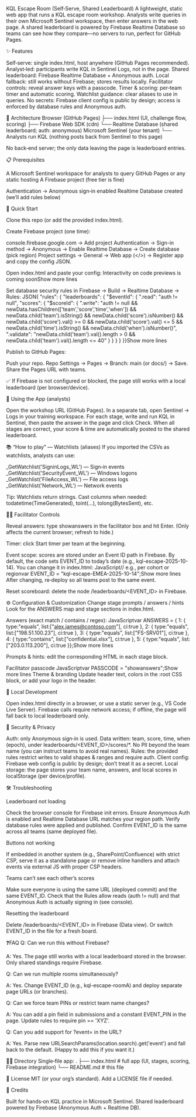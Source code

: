 
KQL Escape Room (Self‑Serve, Shared Leaderboard)
A lightweight, static web app that runs a KQL escape room workshop.
Analysts write queries in their own Microsoft Sentinel workspace, then enter answers in the web page. A shared leaderboard is powered by Firebase Realtime Database so teams can see how they compare—no servers to run, perfect for GitHub Pages.

✨ Features

Self‑serve: single index.html, host anywhere (GitHub Pages recommended).
Analyst‑led: participants write KQL in Sentinel Logs, not in the page.
Shared leaderboard: Firebase Realtime Database + Anonymous auth.
Local fallback: still works without Firebase; stores results locally.
Facilitator controls: reveal answer keys with a passcode.
Timer & scoring: per‑team timer and automatic scoring.
Watchlist guidance: clear aliases to use in queries.
No secrets: Firebase client config is public by design; access is enforced by database rules and Anonymous auth.


🧭 Architecture
Browser (GitHub Pages)
  ├── index.html (UI, challenge flow, scoring)
  ├── Firebase Web SDK (cdn)
  └── Realtime Database (shared leaderboard; auth: anonymous)
Microsoft Sentinel (your tenant)
  └── Analysts run KQL (nothing posts back from Sentinel to this page)

No back‑end server; the only data leaving the page is leaderboard entries.

📋 Prerequisites

A Microsoft Sentinel workspace for analysts to query
GitHub Pages or any static hosting
A Firebase project (free tier is fine)

Authentication → Anonymous sign‑in enabled
Realtime Database created (we’ll add rules below)




🚀 Quick Start


Clone this repo (or add the provided index.html).


Create Firebase project (one time):

console.firebase.google.com → Add project
Authentication → Sign-in method → Anonymous → Enable
Realtime Database → Create database (pick region)
Project settings → General → Web app (</>) → Register app and copy the config JSON.



Open index.html and paste your config:
Interactivity on code previews is coming soon<!-- inside index.html --><script>  // ...  var firebaseConfig = {    apiKey: "YOUR_API_KEY",    authDomain: "YOUR_PROJECT.firebaseapp.com",    databaseURL: "https://YOUR_PROJECT-default-rtdb.REGION.firebasedatabase.app",    projectId: "YOUR_PROJECT_ID",    storageBucket: "YOUR_PROJECT.appspot.com",    messagingSenderId: "YOUR_SENDER_ID",    appId: "YOUR_APP_ID"  };  // ...</script>Show more lines


Set database security rules in Firebase → Build → Realtime Database → Rules:
JSON{  "rules": {    "leaderboards": {      "$eventId": {        ".read": "auth != null",        "scores": {          "$scoreId": {            ".write": "auth != null && newData.hasChildren(['team','score','time','when']) && newData.child('team').isString() && newData.child('score').isNumber() && newData.child('score').val() >= 0 && newData.child('score').val() <= 5 && newData.child('time').isString() && newData.child('when').isNumber()",            ".validate": "newData.child('team').val().length > 0 && newData.child('team').val().length <= 40"          }        }      }    }  }}Show more lines


Publish to GitHub Pages:

Push your repo.
Repo Settings → Pages → Branch: main (or docs/) → Save.
Share the Pages URL with teams.




✅ If Firebase is not configured or blocked, the page still works with a local leaderboard (per browser/device).


🧪 Using the App (analysts)

Open the workshop URL (GitHub Pages).
In a separate tab, open Sentinel → Logs in your training workspace.
For each stage, write and run KQL in Sentinel, then paste the answer in the page and click Check.
When all stages are correct, your score & time are automatically posted to the shared leaderboard.


📚 “How to play” — Watchlists (aliases)
If you imported the CSVs as watchlists, analysts can use:

 _GetWatchlist('SigninLogs_WL') — Sign‑in events
 _GetWatchlist('SecurityEvent_WL') — Windows logons
 _GetWatchlist('FileAccess_WL') — File access logs
 _GetWatchlist('Network_WL') — Network events


Tip: Watchlists return strings. Cast columns when needed:
todatetime(TimeGenerated), toint(...), tolong(BytesSent), etc.


🧑‍🏫 Facilitator Controls


Reveal answers: type showanswers in the facilitator box and hit Enter.
(Only affects the current browser; refresh to hide.)


Timer: click Start timer per team at the beginning.


Event scope: scores are stored under an Event ID path in Firebase.
By default, the code sets EVENT_ID to today’s date (e.g., kql-escape-2025-10-14).
You can change it in index.html:
JavaScript// e.g., per cohort or regionvar EVENT_ID = "kql-escape-EMEA-2025-10-14";Show more lines
After changing, re‑deploy so all teams post to the same event.


Reset scoreboard: delete the node /leaderboards/<EVENT_ID> in Firebase.



⚙️ Configuration & Customization
Change stage prompts / answers / hints
Look for the ANSWERS map and stage sections in index.html.


Answers (exact match / contains / regex):
JavaScriptvar ANSWERS = {  1: { type:"equals",   list:["alex.james@contoso.com"], ci:true },  2: { type:"equals",   list:["198.51.100.23"],          ci:true },  3: { type:"equals",   list:["FS-SRV01"],               ci:true },  4: { type:"contains", list:["confidential.xlsx"],      ci:true },  5: { type:"equals",   list:["203.0.113.200"],          ci:true }};Show more lines


Prompts & hints: edit the corresponding HTML in each stage block.


Facilitator passcode
JavaScriptvar PASSCODE = "showanswers";Show more lines
Theme & branding
Update header text, colors in the :root CSS block, or add your logo in the header.

🧰 Local Development

Open index.html directly in a browser, or use a static server (e.g., VS Code Live Server).
Firebase calls require network access; if offline, the page will fall back to local leaderboard only.


🔐 Security & Privacy

Auth: only Anonymous sign‑in is used.
Data written: team, score, time, when (epoch), under leaderboards/<EVENT_ID>/scores/*.
No PII beyond the team name (you can instruct teams to avoid real names).
Rules: the provided rules restrict writes to valid shapes & ranges and require auth.
Client config: Firebase web config is public by design; don’t treat it as a secret.
Local storage: the page stores your team name, answers, and local scores in localStorage (per device/profile).


🛠️ Troubleshooting


Leaderboard not loading

Check the browser console for Firebase init errors.
Ensure Anonymous Auth is enabled and Realtime Database URL matches your region path.
Verify database rules were applied and published.
Confirm EVENT_ID is the same across all teams (same deployed file).



Buttons not working

If embedded in another system (e.g., SharePoint/Confluence) with strict CSP, serve it as a standalone page or remove inline handlers and attach events via external JS with proper CSP headers.



Teams can’t see each other’s scores

Make sure everyone is using the same URL (deployed commit) and the same EVENT_ID.
Check that the Rules allow reads (auth != null) and that Anonymous Auth is actually signing in (see console).



Resetting the leaderboard

Delete /leaderboards/<EVENT_ID> in Firebase (Data view).
Or switch EVENT_ID in the file for a fresh board.




❓FAQ
Q: Can we run this without Firebase?

A: Yes. The page still works with a local leaderboard stored in the browser. Only shared standings require Firebase.

Q: Can we run multiple rooms simultaneously?

A: Yes. Change EVENT_ID (e.g., kql-escape-roomA) and deploy separate page URLs (or branches).

Q: Can we force team PINs or restrict team name changes?

A: You can add a pin field in submissions and a constant EVENT_PIN in the page. Update rules to require pin == 'XYZ'.

Q: Can you add support for ?event= in the URL?

A: Yes. Parse new URLSearchParams(location.search).get('event') and fall back to the default. (Happy to add this if you want it.)

🧑‍💻 Directory
Single‑file app:
.
├── index.html   # full app (UI, stages, scoring, Firebase integration)
└── README.md    # this file


📝 License
MIT (or your org’s standard). Add a LICENSE file if needed.

🙌 Credits

Built for hands‑on KQL practice in Microsoft Sentinel.
Shared leaderboard powered by Firebase (Anonymous Auth + Realtime DB).
